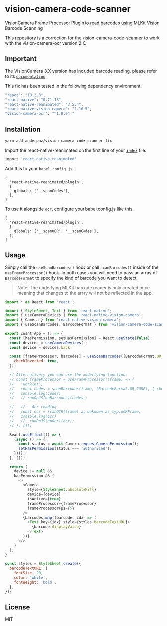 # vision-camera-code-scanner

VisionCamera Frame Processor Plugin to read barcodes using MLKit Vision Barcode Scanning

This repository is a correction for the vision-camera-code-scanner to work with the vision-camera-ocr version 2.X.

## Important

The VisionCamera 3.X version has included barcode reading, please refer to its [`documentation`]([https://github.com/anderpaz/vision-camera-code-scanner-fix/blob/1409a8afd02328a26e336036493b2d6ef8441359/example/index.tsx#L1](https://react-native-vision-camera.com/docs/guides/code-scanning)).

This fix has been tested in the following dependency environment:
```sh
"react": "18.2.0",
"react-native": "0.71.13",
"react-native-reanimated": "3.5.4",
"react-native-vision-camera": "2.16.5",
"vision-camera-ocr": "^1.0.0"."
```

## Installation

```sh
yarn add anderpaz/vision-camera-code-scanner-fix
```

Import the react-native-reanimated on the first line of your [`index`](https://github.com/anderpaz/vision-camera-code-scanner-fix/blob/1409a8afd02328a26e336036493b2d6ef8441359/example/index.tsx#L1) file.

```sh
import 'react-native-reanimated'
```

Add this to your `babel.config.js`
```
[
  'react-native-reanimated/plugin',
  {
    globals: ['__scanCodes'],
  },
]

```
To use it alongside [`ocr`](https://github.com/aarongrider/vision-camera-ocr), configure your babel.config.js like this.
```
[
  'react-native-reanimated/plugin',
  {
    globals: ['__scanOCR', '__scanCodes'],
  },
]

```
## Usage

Simply call the `useScanBarcodes()` hook or call `scanBarcodes()` inside of the `useFrameProcessor()` hook. In both cases you will need to pass an array of `BarcodeFormat` to specify the kind of barcode you want to detect.

> Note: The underlying MLKit barcode reader is only created once meaning that changes to the array will not be reflected in the app.

```js
import * as React from 'react';

import { StyleSheet, Text } from 'react-native';
import { useCameraDevices } from 'react-native-vision-camera';
import { Camera } from 'react-native-vision-camera';
import { useScanBarcodes, BarcodeFormat } from 'vision-camera-code-scanner';

export cosnt App = () => {
  const [hasPermission, setHasPermission] = React.useState(false);
  const devices = useCameraDevices();
  const device = devices.back;

  const [frameProcessor, barcodes] = useScanBarcodes([BarcodeFormat.QR_CODE], {
    checkInverted: true,
  });

  // Alternatively you can use the underlying function:
  // const frameProcessor = useFrameProcessor((frame) => {
  //   'worklet';
  //   const codes = scanBarcodes(frame, [BarcodeFormat.QR_CODE], { checkInverted: true });
  //   console.log(codes)
  //   // runOnJS(onBarcodes)(codes);

  //   //   Ocr reading
  //   const ocr = scanOCR(frame) as unknown as typ.oCRFrame;
  //   console.log(ocr)
  //   //  runOnJS(onOcr)(ocr);
  // }, []);

  React.useEffect(() => {
    (async () => {
      const status = await Camera.requestCameraPermission();
      setHasPermission(status === 'authorized');
    })();
  }, []);

  return (
    device != null &&
    hasPermission && (
      <>
        <Camera
          style={StyleSheet.absoluteFill}
          device={device}
          isActive={true}
          frameProcessor={frameProcessor}
          frameProcessorFps={5}
        />
        {barcodes.map((barcode, idx) => (
          <Text key={idx} style={styles.barcodeTextURL}>
            {barcode.displayValue}
          </Text>
        ))}
      </>
    )
  );
}

const styles = StyleSheet.create({
  barcodeTextURL: {
    fontSize: 20,
    color: 'white',
    fontWeight: 'bold',
  },
});
```

## License

MIT
